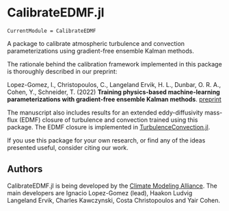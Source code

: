 # CalibrateEDMF.jl

```@meta
CurrentModule = CalibrateEDMF
```

A package to calibrate atmospheric turbulence and convection parameterizations using gradient-free ensemble Kalman methods.

The rationale behind the calibration framework implemented in this package is thoroughly described in our preprint:

Lopez-Gomez, I., Christopoulos, C., Langeland Ervik, H. L., Dunbar, O. R. A., Cohen, Y., Schneider, T. (2022) **Training physics-based machine-learning parameterizations with gradient-free ensemble Kalman methods**. [preprint](https://doi.org/10.1002/essoar.10510937.1)

The manuscript also includes results for an extended eddy-diffusivity mass-flux (EDMF) closure of turbulence and convection trained using this package. The EDMF closure is implemented in [TurbulenceConvection.jl](https://github.com/CliMA/TurbulenceConvection.jl).

If you use this package for your own research, or find any of the ideas presented useful, consider citing our work.

## Authors

CalibrateEDMF.jl is being developed by the [Climate Modeling Alliance](https://clima.caltech.edu). The main developers are Ignacio Lopez-Gomez (lead), Haakon Ludvig Langeland Ervik, Charles Kawczynski, Costa Christopoulos and Yair Cohen.
